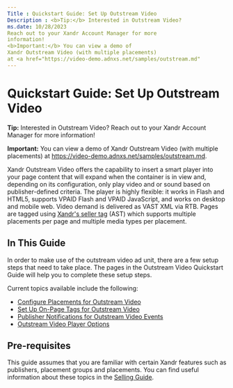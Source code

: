 ```yaml
---
Title : Quickstart Guide: Set Up Outstream Video
Description : <b>Tip:</b> Interested in Outstream Video?
ms.date: 10/28/2023
Reach out to your Xandr Account Manager for more
information!
<b>Important:</b> You can view a demo of
Xandr Outstream Video (with multiple placements)
at <a href="https://video-demo.adnxs.net/samples/outstream.md"
---
```



# Quickstart Guide: Set Up Outstream Video





<b>Tip:</b> Interested in Outstream Video?
Reach out to your Xandr Account Manager for more
information!





<b>Important:</b> You can view a demo of
Xandr Outstream Video (with multiple placements)
at <a href="https://video-demo.adnxs.net/samples/outstream.md"
class="xref"
target="_blank">https://video-demo.adnxs.net/samples/outstream.md</a>.



Xandr Outstream Video offers the capability to
insert a smart player into your page content that will expand when the
container is in view and, depending on its configuration, only play
video and or sound based on publisher-defined criteria. The player is
highly flexible: it works in Flash and HTML5, supports VPAID Flash and
VPAID JavaScript, and works on desktop and mobile web. Video demand is
delivered as VAST XML via RTB. Pages are tagged using <a
href="seller-tag/seller-tag/seller-tag.md"
class="xref" target="_blank">Xandr's seller
tag</a> (AST) which supports multiple placements per page and multiple
media types per placement.



## In This Guide

In order to make use of the outstream video ad unit, there are a few
setup steps that need to take place. The pages in the Outstream Video
Quickstart Guide will help you to complete these setup steps.

Current topics available include the following:

- <a href="configure-placements-for-outstream-video.md"
  class="xref">Configure Placements for Outstream Video</a>
- <a
  href="seller-tag/seller-tag/set-up-on-page-tags-for-outstream-video.md"
  class="xref" target="_blank">Set Up On-Page Tags for Outstream Video</a>
- <a href="publisher-notifications-for-outstream-video-events.md"
  class="xref">Publisher Notifications for Outstream Video Events</a>
- <a href="outstream-video-player-options.md" class="xref">Outstream
  Video Player Options</a>





## Pre-requisites

This guide assumes that you are familiar with certain
Xandr features such as publishers, placement
groups and placements. You can find useful information about these
topics in the
<a href="selling-guide.md" class="xref">Selling Guide</a>.






